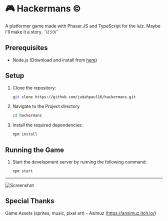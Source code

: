 # :video_game: Hackermans &copy;
A platformer game made with Phaser.JS and TypeScript for the lulz. Maybe I'll make it a story. ¯\\_(ツ)_/¯

## Prerequisites

- Node.js (Download and install from [here](https://nodejs.org/))

## Setup

1. Clone the repository:
   ```bash
   git clone https://github.com/judahpaul16/hackermans.git
2. Navigate to the Project directory
   ```bash
   cd hackermans
3. Install the required dependencies:
   ```bash
   npm install
   
## Running the Game

1. Start the development server by running the following command:
    ```bash
    npm start

---

![Screenshot](screenshot.png)

## Special Thanks
Game Assets (sprites, music, pixel art) - Asimuz (https://ansimuz.itch.io/)
